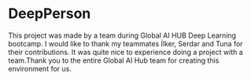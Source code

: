 # DeepPerson
This project was made by a team during Global AI HUB Deep Learning bootcamp. I would like to thank my teammates İlker, Serdar and Tuna for their contributions.
It was quite nice to experience doing a project with a team.Thank you to the entire Global AI Hub team for creating this environment for us.

